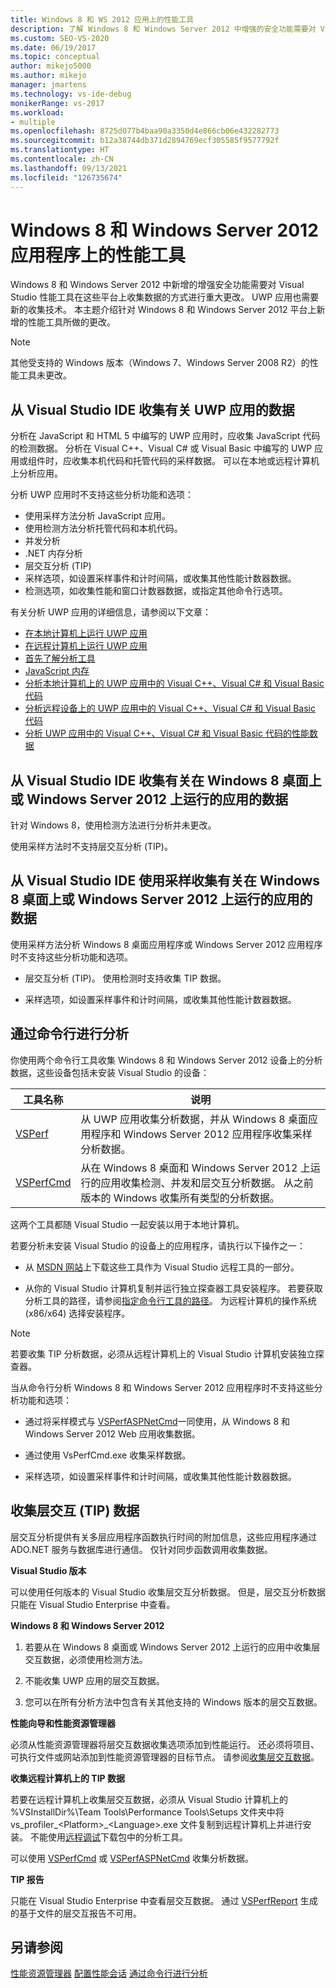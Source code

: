 ```yaml
---
title: Windows 8 和 WS 2012 应用上的性能工具
description: 了解 Windows 8 和 Windows Server 2012 中增强的安全功能需要对 Visual Studio 性能工具收集数据的方式进行重大更改。
ms.custom: SEO-VS-2020
ms.date: 06/19/2017
ms.topic: conceptual
author: mikejo5000
ms.author: mikejo
manager: jmartens
ms.technology: vs-ide-debug
monikerRange: vs-2017
ms.workload:
- multiple
ms.openlocfilehash: 8725d077b4baa90a3350d4e866cb06e432282773
ms.sourcegitcommit: b12a38744db371d2894769ecf305585f9577792f
ms.translationtype: HT
ms.contentlocale: zh-CN
ms.lasthandoff: 09/13/2021
ms.locfileid: "126735674"
---
```

# <a name="performance-tools-on-windows-8-and-windows-server-2012-applications"></a>Windows 8 和 Windows Server 2012 应用程序上的性能工具

Windows 8 和 Windows Server 2012 中新增的增强安全功能需要对 Visual Studio 性能工具在这些平台上收集数据的方式进行重大更改。 UWP 应用也需要新的收集技术。 本主题介绍针对 Windows 8 和 Windows Server 2012 平台上新增的性能工具所做的更改。

> [!NOTE]
> 其他受支持的 Windows 版本（Windows 7、Windows Server 2008 R2）的性能工具未更改。

## <a name="collect-data-on-uwp-apps-from-the-visual-studio-ide"></a>从 Visual Studio IDE 收集有关 UWP 应用的数据

分析在 JavaScript 和 HTML 5 中编写的 UWP 应用时，应收集 JavaScript 代码的检测数据。 分析在 Visual C++、Visual C# 或 Visual Basic 中编写的 UWP 应用或组件时，应收集本机代码和托管代码的采样数据。 可以在本地或远程计算机上分析应用。

分析 UWP 应用时不支持这些分析功能和选项：

- 使用采样方法分析 JavaScript 应用。
- 使用检测方法分析托管代码和本机代码。
- 并发分析
- .NET 内存分析
- 层交互分析 (TIP)
- 采样选项，如设置采样事件和计时间隔，或收集其他性能计数器数据。
- 检测选项，如收集性能和窗口计数器数据，或指定其他命令行选项。

有关分析 UWP 应用的详细信息，请参阅以下文章：

- [在本地计算机上运行 UWP 应用](../debugger/start-a-debugging-session-for-a-store-app-in-visual-studio-vb-csharp-cpp-and-xaml.md)
- [在远程计算机上运行 UWP 应用](../debugger/run-windows-store-apps-on-a-remote-machine.md)
- [首先了解分析工具](profiling-feature-tour.md)
- [JavaScript 内存](../profiling/javascript-memory.md)
- [分析本地计算机上的 UWP 应用中的 Visual C++、Visual C# 和 Visual Basic 代码](/previous-versions/hh696631(v=vs.140))
- [分析远程设备上的 UWP 应用中的 Visual C++、Visual C# 和 Visual Basic 代码](/previous-versions/hh972878(v=vs.140))
- [分析 UWP 应用中的 Visual C++、Visual C# 和 Visual Basic 代码的性能数据](/previous-versions/hh780914(v=vs.140))

## <a name="collect-data-on-apps-running-on-the-windows-8-desktop-or-on-windows-server-2012-from-the-visual-studio-ide"></a>从 Visual Studio IDE 收集有关在 Windows 8 桌面上或 Windows Server 2012 上运行的应用的数据

针对 Windows 8，使用检测方法进行分析并未更改。

使用采样方法时不支持层交互分析 (TIP)。

## <a name="collect-data-on-apps-running-on-the-windows-8-desktop-or-on-windows-server-2012-by-using-sampling-from-the-visual-studio-ide"></a>从 Visual Studio IDE 使用采样收集有关在 Windows 8 桌面上或 Windows Server 2012 上运行的应用的数据

使用采样方法分析 Windows 8 桌面应用程序或 Windows Server 2012 应用程序时不支持这些分析功能和选项。

- 层交互分析 (TIP)。 使用检测时支持收集 TIP 数据。

- 采样选项，如设置采样事件和计时间隔，或收集其他性能计数器数据。

## <a name="profile-from-the-command-line"></a>通过命令行进行分析

你使用两个命令行工具收集 Windows 8 和 Windows Server 2012 设备上的分析数据，这些设备包括未安装 Visual Studio 的设备：

|工具名称|说明|
|---------------|-----------------|
|[VSPerf](../profiling/vsperf.md)|从 UWP 应用收集分析数据，并从 Windows 8 桌面应用程序和 Windows Server 2012 应用程序收集采样分析数据。|
|[VSPerfCmd](../profiling/vsperfcmd.md)|从在 Windows 8 桌面和 Windows Server 2012 上运行的应用收集检测、并发和层交互分析数据。 从之前版本的 Windows 收集所有类型的分析数据。|

这两个工具都随 Visual Studio 一起安装以用于本地计算机。

若要分析未安装 Visual Studio 的设备上的应用程序，请执行以下操作之一：

- 从 [MSDN 网站](https://visualstudio.microsoft.com/#downloads+d-additional-software)上下载这些工具作为 Visual Studio 远程工具的一部分。

- 从你的 Visual Studio 计算机复制并运行独立探查器工具安装程序。 若要获取分析工具的路径，请参阅[指定命令行工具的路径](../profiling/specifying-the-path-to-profiling-tools-command-line-tools.md)。 为远程计算机的操作系统 (x86/x64) 选择安装程序。

> [!NOTE]
> 若要收集 TIP 分析数据，必须从远程计算机上的 Visual Studio 计算机安装独立探查器。

当从命令行分析 Windows 8 和 Windows Server 2012 应用程序时不支持这些分析功能和选项：

- 通过将采样模式与 [VSPerfASPNetCmd](../profiling/vsperfaspnetcmd.md)一同使用，从 Windows 8 和 Windows Server 2012 Web 应用收集数据。

- 通过使用 VsPerfCmd.exe 收集采样数据。

- 采样选项，如设置采样事件和计时间隔，或收集其他性能计数器数据。

## <a name="collect-tier-interaction-tip-data"></a>收集层交互 (TIP) 数据

层交互分析提供有关多层应用程序函数执行时间的附加信息，这些应用程序通过 ADO.NET 服务与数据库进行通信。 仅针对同步函数调用收集数据。

**Visual Studio 版本**

可以使用任何版本的 Visual Studio 收集层交互分析数据。 但是，层交互分析数据只能在 Visual Studio Enterprise 中查看。

**Windows 8 和 Windows Server 2012**

1. 若要从在 Windows 8 桌面或 Windows Server 2012 上运行的应用中收集层交互数据，必须使用检测方法。

2. 不能收集 UWP 应用的层交互数据。

3. 您可以在所有分析方法中包含有关其他支持的 Windows 版本的层交互数据。

**性能向导和性能资源管理器**

必须从性能资源管理器将层交互数据收集选项添加到性能运行。 还必须将项目、可执行文件或网站添加到性能资源管理器的目标节点。 请参阅[收集层交互数据](../profiling/collecting-tier-interaction-data.md)。

**收集远程计算机上的 TIP 数据**

若要在远程计算机上收集层交互数据，必须从 Visual Studio 计算机上的 %VSInstallDir%\Team Tools\Performance Tools\Setups 文件夹中将 vs\_profiler\_\<Platform>\_\<Language>.exe 文件复制到远程计算机上并进行安装。 不能使用[远程调试](../debugger/remote-debugging.md)下载包中的分析工具。

可以使用 [VSPerfCmd](../profiling/vsperfcmd.md) 或 [VSPerfASPNetCmd](../profiling/vsperfaspnetcmd.md) 收集分析数据。

**TIP 报告**

只能在 Visual Studio Enterprise 中查看层交互数据。 通过 [VSPerfReport](../profiling/vsperfreport.md) 生成的基于文件的层交互报告不可用。

## <a name="see-also"></a>另请参阅

[性能资源管理器](../profiling/performance-explorer.md)
[配置性能会话](../profiling/configuring-performance-sessions.md)
[通过命令行进行分析](../profiling/using-the-profiling-tools-from-the-command-line.md)